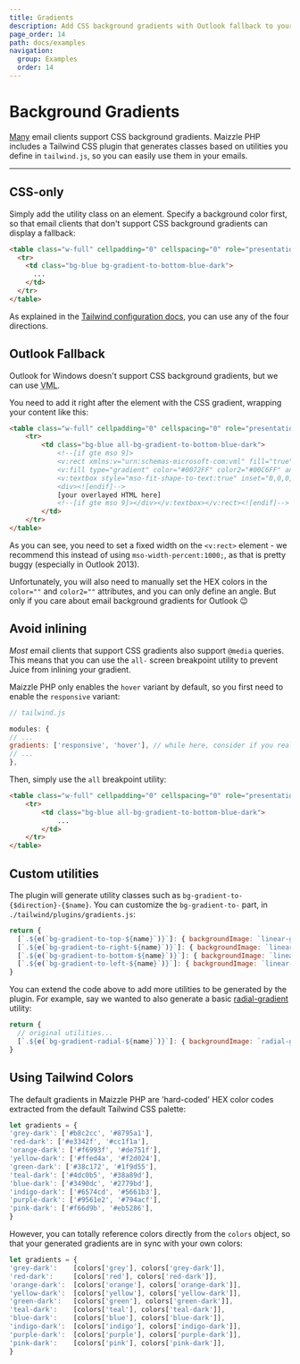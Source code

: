 ```yaml
---
title: Gradients
description: Add CSS background gradients with Outlook fallback to your HTML emails in Maizzle PHP
page_order: 14
path: docs/examples
navigation:
  group: Examples
  order: 14
---
```


# Background Gradients

[Many](https://www.campaignmonitor.com/css/color-background/css-gradients/) email clients support CSS background gradients.
Maizzle PHP includes a Tailwind CSS plugin that generates classes based on utilities you define in `tailwind.js`, so you can easily use them in your emails.

---

## CSS-only

Simply add the utility class on an element. Specify a background color first, so that email clients that don't support
CSS background gradients can display a fallback:

```html
<table class="w-full" cellpadding="0" cellspacing="0" role="presentation">
  <tr>
    <td class="bg-blue bg-gradient-to-bottom-blue-dark">
      ...
    </td>
  </tr>
</table>
```

As explained in the [Tailwind configuration docs](/docs/configuration/#gradients-tailwind-plugin), you can use any of the four directions.

## Outlook Fallback

Outlook for Windows doesn't support CSS background gradients, but we can use <abbr title="Vector Markup Language">VML</abbr>.

You need to add it right after the element with the CSS gradient, wrapping your content like this:

```html
<table class="w-full" cellpadding="0" cellspacing="0" role="presentation">
    <tr>
        <td class="bg-blue all-bg-gradient-to-bottom-blue-dark">
            <!--[if gte mso 9]>
            <v:rect xmlns:v="urn:schemas-microsoft-com:vml" fill="true" stroke="false" style="width:600px;">
            <v:fill type="gradient" color="#0072FF" color2="#00C6FF" angle="90" />
            <v:textbox style="mso-fit-shape-to-text:true" inset="0,0,0,0">            
            <div><![endif]-->
            [your overlayed HTML here]
            <!--[if gte mso 9]></div></v:textbox></v:rect><![endif]-->
        </td>
    </tr>
</table>
```

As you can see, you need to set a fixed width on the `<v:rect>` element - we recommend this instead of using `mso-width-percent:1000;`, 
as that is pretty buggy (especially in Outlook 2013).

Unfortunately, you will also need to manually set the HEX colors in the `color=""` and `color2=""` attributes, and you can only define an angle.
But only if you care about email background gradients for Outlook 😉

## Avoid inlining

_Most_ email clients that support CSS gradients also support `@media` queries.
This means that you can use the `all-` screen breakpoint utility to prevent Juice from inlining your gradient.

Maizzle PHP only enables the `hover` variant by default, so you first need to enable the `responsive` variant:

```js
// tailwind.js

modules: {
// ...
gradients: ['responsive', 'hover'], // while here, consider if you really need 'hover'
// ...
},
```

Then, simply use the `all` breakpoint utility:

```html
<table class="w-full" cellpadding="0" cellspacing="0" role="presentation">
    <tr>
        <td class="bg-blue all-bg-gradient-to-bottom-blue-dark">
            ...
        </td>
    </tr>
</table>
```

## Custom utilities

The plugin will generate utility classes such as `bg-gradient-to-{$direction}-{$name}`.
You can customize the `bg-gradient-to-` part, in `./tailwind/plugins/gradients.js`:

```js
return {
  [`.${e(`bg-gradient-to-top-${name}`)}`]: { backgroundImage: `linear-gradient(to top, ${colors.join(', ')})` },
  [`.${e(`bg-gradient-to-right-${name}`)}`]: { backgroundImage: `linear-gradient(to right, ${colors.join(', ')})` },
  [`.${e(`bg-gradient-to-bottom-${name}`)}`]: { backgroundImage: `linear-gradient(to bottom, ${colors.join(', ')})` },
  [`.${e(`bg-gradient-to-left-${name}`)}`]: { backgroundImage: `linear-gradient(to left, ${colors.join(', ')})` },
}
```

You can extend the code above to add more utilities to be generated by the plugin. 
For example, say we wanted to also generate a basic [radial-gradient](https://developer.mozilla.org/en-US/docs/Web/CSS/radial-gradient) utility:

```js
return {
  // original utilities...
  [`.${e(`bg-gradient-radial-${name}`)}`]: { backgroundImage: `radial-gradient(${colors.join(', ')})` },
}
```

## Using Tailwind Colors

The default gradients in Maizzle PHP are 'hard-coded' HEX color codes extracted from the default Tailwind CSS palette:

```js
let gradients = {
'grey-dark': ['#b8c2cc', '#8795a1'],
'red-dark': ['#e3342f', '#cc1f1a'],
'orange-dark': ['#f6993f', '#de751f'],
'yellow-dark': ['#ffed4a', '#f2d024'],
'green-dark': ['#38c172', '#1f9d55'],
'teal-dark': ['#4dc0b5', '#38a89d'],
'blue-dark': ['#3490dc', '#2779bd'],
'indigo-dark': ['#6574cd', '#5661b3'],
'purple-dark': ['#9561e2', '#794acf'],
'pink-dark': ['#f66d9b', '#eb5286'],
}
```

However, you can totally reference colors directly from the `colors` object, so that your generated gradients are in sync with your own colors:

```js
let gradients = {
'grey-dark':    [colors['grey'], colors['grey-dark']],
'red-dark':     [colors['red'], colors['red-dark']],
'orange-dark':  [colors['orange'], colors['orange-dark']],
'yellow-dark':  [colors['yellow'], colors['yellow-dark']],
'green-dark':   [colors['green'], colors['green-dark']],
'teal-dark':    [colors['teal'], colors['teal-dark']],
'blue-dark':    [colors['blue'], colors['blue-dark']],
'indigo-dark':  [colors['indigo'], colors['indigo-dark']],
'purple-dark':  [colors['purple'], colors['purple-dark']],
'pink-dark':    [colors['pink'], colors['pink-dark']],
}
```

